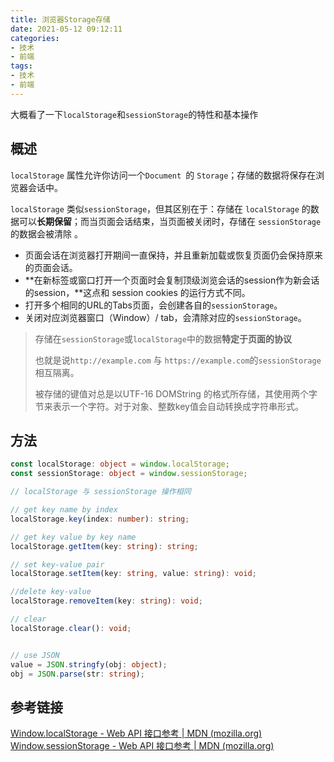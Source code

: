 ```yaml
---
title: 浏览器Storage存储
date: 2021-05-12 09:12:11
categories:
- 技术
- 前端
tags:
- 技术
- 前端
---
```



大概看了一下`localStorage`和`sessionStorage`的特性和基本操作

## 概述

`localStorage` 属性允许你访问一个`Document `的 `Storage`；存储的数据将保存在浏览器会话中。

`localStorage` 类似`sessionStorage`，但其区别在于：存储在 `localStorage` 的数据可以**长期保留**；而当页面会话结束，当页面被关闭时，存储在 `sessionStorage` 的数据会被清除 。

<!--more-->

- 页面会话在浏览器打开期间一直保持，并且重新加载或恢复页面仍会保持原来的页面会话。
- **在新标签或窗口打开一个页面时会复制顶级浏览会话的session作为新会话的session，**这点和 session cookies 的运行方式不同。
- 打开多个相同的URL的Tabs页面，会创建各自的`sessionStorage`。
- 关闭对应浏览器窗口（Window）/ tab，会清除对应的`sessionStorage`。 

> 存储在`sessionStorage`或`localStorage`中的数据**特定于页面的协议**
>
> 也就是说`http://example.com` 与 `https://example.com`的`sessionStorage`相互隔离。
>
> 被存储的键值对总是以UTF-16 DOMString 的格式所存储，其使用两个字节来表示一个字符。对于对象、整数key值会自动转换成字符串形式。



## 方法

```typescript
const localStorage: object = window.localStorage;
const sessionStorage: object = window.sessionStorage;

// localStorage 与 sessionStorage 操作相同

// get key name by index
localStorage.key(index: number): string;

// get key value by key name
localStorage.getItem(key: string): string;

// set key-value pair
localStorage.setItem(key: string, value: string): void;

//delete key-value
localStorage.removeItem(key: string): void;

// clear
localStorage.clear(): void;


// use JSON
value = JSON.stringfy(obj: object);
obj = JSON.parse(str: string);
```



## 参考链接

[Window.localStorage - Web API 接口参考 | MDN (mozilla.org)](https://developer.mozilla.org/zh-CN/docs/Web/API/Window/localStorage)
[Window.sessionStorage - Web API 接口参考 | MDN (mozilla.org)](https://developer.mozilla.org/zh-CN/docs/Web/API/Window/sessionStorage)

